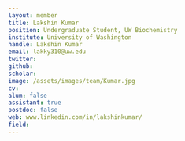 ```yaml
---
layout: member
title: Lakshin Kumar
position: Undergraduate Student, UW Biochemistry
institute: University of Washington
handle: Lakshin Kumar
email: lakky310@uw.edu
twitter: 
github: 
scholar: 
image: /assets/images/team/Kumar.jpg
cv: 
alum: false
assistant: true
postdoc: false
web: www.linkedin.com/in/lakshinkumar/
field: 
---
```






